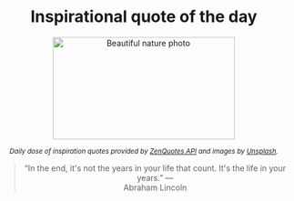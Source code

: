 
<div align="center">

# Inspirational quote of the day

<img src="./data/photo.jpeg" alt="Beautiful nature photo" width="320" height="180">

<sub><i>Daily dose of inspiration quotes provided by [ZenQuotes API](https://zenquotes.io/) and images by [Unsplash](https://unsplash.com/).</i></sub>


<blockquote>&ldquo;In the end, it's not the years in your life that count. It's the life in your years.&rdquo; &mdash; <footer>Abraham Lincoln</footer></blockquote>

</div>
